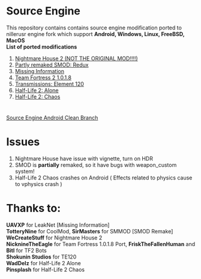 # Source Engine
This repository contains contains source engine modification ported to nillerusr engine fork which support **Android, Windows, Linux, FreeBSD, MacOS**   
**List of ported modifications**  
1. [Nightmare House 2 (NOT THE ORIGINAL MOD!!!!)](https://github.com/ItzVladik/source-engine/tree/nh2)
2. [Partly remaked SMOD: Redux](https://github.com/ItzVladik/source-engine/tree/smod)
3. [Missing Information](https://github.com/ItzVladik/source-engine/tree/mi)
4. [Team Fortress 2 1.0.1.8](https://github.com/ItzVladik/source-engine/tree/tf_port)
5. [Transmissions: Element 120](https://github.com/ItzVladik/source-engine/tree/te120)
6. [Half-Life 2: Alone](https://github.com/ItzVladik/source-engine/tree/alone)
7. [Half-Life 2: Chaos](https://github.com/ItzVladik/source-engine/tree/chaos)
#
[Source Engine Android Clean Branch](https://github.com/ItzVladik/source-engine/tree/master)

# Issues  
1. Nightmare House have issue with vignette, turn on HDR
2. SMOD is **partially** remaked, so it have bugs with weapon_custom system!
3. Half-Life 2 Chaos crashes on Android ( Effects related to physics cause to vphysics crash )

# Thanks to:
**UAVXP** for LeakNet [Missing Information]  
**TotteryNine** for CoolMod, **SirMasters** for SMMOD [SMOD Remake]  
**WeCreateStuff** for Nightmare House 2  
**NicknineTheEagle** for Team Fortress 1.0.1.8 Port, **FriskTheFallenHuman** and **Bitl** for TF2 Bots  
**Shokunin Studios** for TE120  
**WadDelz** for Half-Life 2 Alone  
**Pinsplash** for Half-Life 2 Chaos
